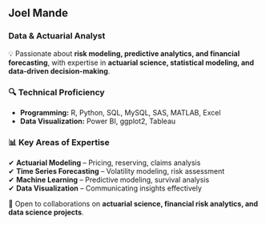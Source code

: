 ## Joel Mande
### Data & Actuarial Analyst  

💡 Passionate about **risk modeling, predictive analytics, and financial forecasting**, with expertise in **actuarial science, statistical modeling, and data-driven decision-making**.  

### 🔍 Technical Proficiency  
- **Programming:** R, Python, SQL, MySQL, SAS, MATLAB, Excel  
- **Data Visualization:** Power BI, ggplot2, Tableau  

### 📊 Key Areas of Expertise  
✔ **Actuarial Modeling** – Pricing, reserving, claims analysis  
✔ **Time Series Forecasting** – Volatility modeling, risk assessment  
✔ **Machine Learning** – Predictive modeling, survival analysis  
✔ **Data Visualization** – Communicating insights effectively  

🚀 Open to collaborations on **actuarial science, financial risk analytics, and data science projects**.  
